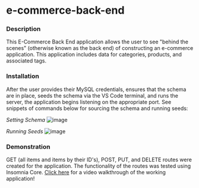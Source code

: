 # e-commerce-back-end

### Description
This E-Commerce Back End application allows the user to see "behind the scenes" (otherwise known as the back end) of constructing an e-commerce application. This application includes data for categories, products, and associated tags.

### Installation
After the user provides their MySQL credentials, ensures that the schema are in place, seeds the schema via the VS Code terminal, and runs the server, the application begins listening on the appropriate port. See snippets of commands below for sourcing the schema and running seeds:

*Setting Schema*
![image](https://user-images.githubusercontent.com/67798512/106390160-e354d380-639b-11eb-8926-74e07c3d63db.png)

*Running Seeds*
![image](https://user-images.githubusercontent.com/67798512/106390170-f4054980-639b-11eb-9ef1-44e595f62683.png)

### Demonstration
GET (all items and items by their ID's), POST, PUT, and DELETE routes were created for the application. The functionality of the routes was tested using Insomnia Core. 
[Click here](https://drive.google.com/file/d/1EQsRDQqTL_V7u1asN2W1toIxvuU4W080/view) for a video walkthrough of the working application!
